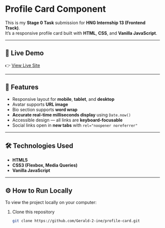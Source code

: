 # Profile Card Component

This is my **Stage 0 Task** submission for **HNG Internship 13 (Frontend Track)**.  
It’s a responsive profile card built with **HTML**, **CSS**, and **Vanilla JavaScript**.

---

## 🚀 Live Demo
👉 [View Live Site](https://Gerald-2-ine.github.io/profile-card/)

---

## 🧩 Features
- Responsive layout for **mobile**, **tablet**, and **desktop**
- Avatar supports **URL image** 
- Bio section supports **word wrap**
- **Accurate real-time milliseconds display** using `Date.now()`
- Accessible design — all links are **keyboard-focusable**
- Social links open in **new tabs** with `rel="noopener noreferrer"`

---

## 🛠️ Technologies Used
- **HTML5**
- **CSS3 (Flexbox, Media Queries)**
- **Vanilla JavaScript**

---

## ⚙️ How to Run Locally
To view the project locally on your computer:

1. Clone this repository  
   ```bash
   git clone https://github.com/Gerald-2-ine/profile-card.git
